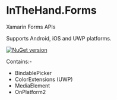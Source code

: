 # InTheHand.Forms
Xamarin Forms APIs

Supports Android, iOS and UWP platforms.

[![NuGet version](https://badge.fury.io/nu/inthehand.forms.svg)](https://badge.fury.io/nu/inthehand.forms)

Contains:-
- BindablePicker
- ColorExtensions (UWP)
- MediaElement
- OnPlatform2
